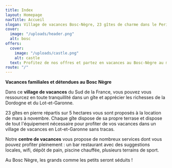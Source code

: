 ```yaml
---
title: Index
layout: Homepage
navTitle: Accueil
slogan: Village de vacances Bosc-Nègre, 23 gîtes de charme dans le Perigord Noir
cover:
  image: "/uploads/header.png"
  alt: bosc
offers:
  cover:
    image: "/uploads/castle.png"
    alt: castle
  text: Profitez de nos offres et partez en vacances au Bosc-Nègre au meilleur prix
route: "/"
---
```


**Vacances familiales et détendues au Bosc Nègre**  

Dans ce **village de vacances** du Sud de la France, vous pouvez vous ressourcez en toute tranquillité dans un gîte et apprécier les richesses de la Dordogne et du Lot-et-Garonne.

23 gîtes en pierre répartis sur 5 hectares vous sont proposés à la location de mars à novembre. Chaque gîte dispose de sa propre terrase et dispose de tout l'équipement nécessaire pour profiter de vos vacances dans un village de vacances en Lot-et-Garonne sans tracas.

Notre **centre de vacances** vous propose de nombreux services dont vous pouvez profiter pleinement : un bar restaurant avec des suggestions locales, wifi, dépôt de pain, piscine chauffée, plusieurs terrains de sport.

Au Bosc Nègre, les grands comme les petits seront séduits !
